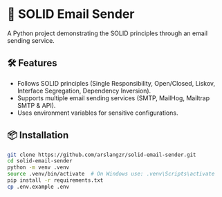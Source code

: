 # 📧 SOLID Email Sender

A Python project demonstrating the SOLID principles through an email sending service.

## 🛠 Features

- Follows SOLID principles (Single Responsibility, Open/Closed, Liskov, Interface Segregation, Dependency Inversion).
- Supports multiple email sending services (SMTP, MailHog, Mailtrap SMTP & API).
- Uses environment variables for sensitive configurations.

## 📦 Installation

```sh
git clone https://github.com/arslangzr/solid-email-sender.git
cd solid-email-sender
python -m venv .venv
source .venv/bin/activate  # On Windows use: .venv\Scripts\activate
pip install -r requirements.txt
cp .env.example .env
